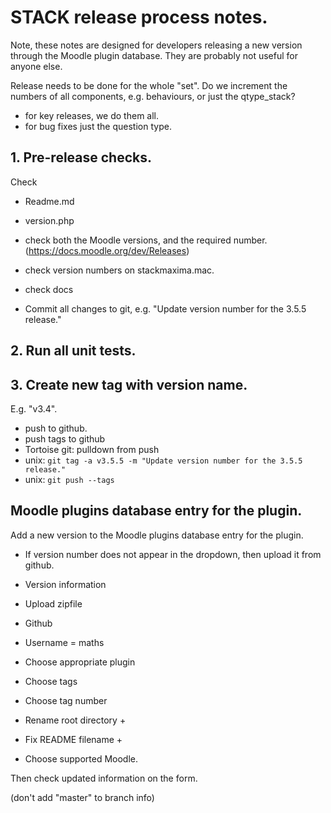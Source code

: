 ﻿# STACK release process notes.

Note, these notes are designed for developers releasing a new version through the Moodle plugin database.  They are probably not useful for anyone else.

Release needs to be done for the whole "set".  Do we increment the numbers of all components, e.g. behaviours, or just the qtype_stack?

* for key releases, we do them all.
* for bug fixes just the question type.


## 1. Pre-release checks.

Check 

* Readme.md
* version.php
 * check both the Moodle versions, and the required number. (https://docs.moodle.org/dev/Releases)
* check version numbers on stackmaxima.mac.
* check docs

* Commit all changes to git, e.g. "Update version number for the 3.5.5 release."

## 2. Run all unit tests.

## 3. Create new tag with version name.

E.g. "v3.4".

* push to github.
* push tags to github 
 * Tortoise git: pulldown from push
 * unix: `git tag -a v3.5.5 -m "Update version number for the 3.5.5 release."`
 * unix: `git push --tags`

## Moodle plugins database entry for the plugin.

Add a new version to the Moodle plugins database entry for the plugin.

* If version number does not appear in the dropdown, then upload it from github.
 
* Version information
* Upload zipfile
* Github
* Username = maths
* Choose appropriate plugin
* Choose tags
* Choose tag number
* Rename root directory +
* Fix README filename +
* Choose supported Moodle.

Then check updated information on the form.

(don't add "master" to branch info)
